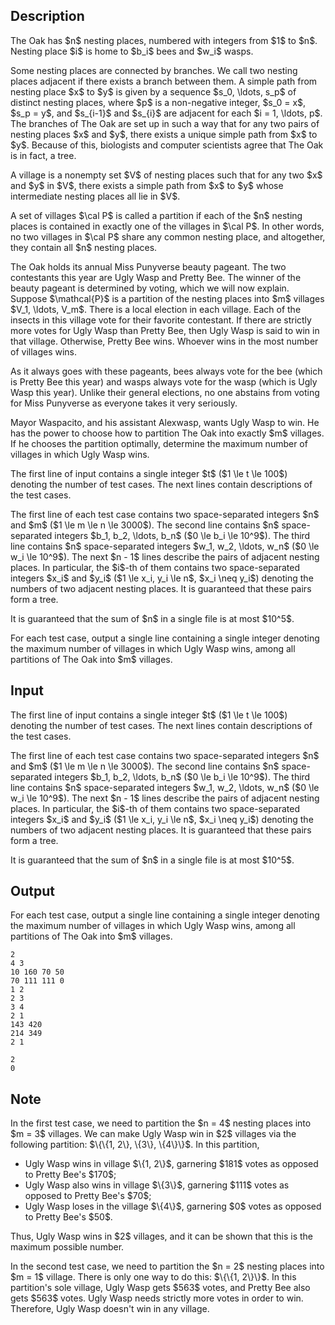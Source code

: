 ## Description

<div><p>The Oak has $n$ nesting places, numbered with integers from $1$ to $n$. Nesting place $i$ is home to $b_i$ bees and $w_i$ wasps.</p><p>Some nesting places are connected by branches. We call two nesting places <span class="tex-font-style-underline">adjacent</span> if there exists a branch between them. A <span class="tex-font-style-underline">simple path</span> from nesting place $x$ to $y$ is given by a sequence $s_0, \ldots, s_p$ of distinct nesting places, where $p$ is a non-negative integer, $s_0 = x$, $s_p = y$, and $s_{i-1}$ and $s_{i}$ are adjacent for each $i = 1, \ldots, p$. The branches of The Oak are set up in such a way that for any two pairs of nesting places $x$ and $y$, there exists a unique simple path from $x$ to $y$. Because of this, biologists and computer scientists agree that The Oak is in fact, a tree.</p><p>A <span class="tex-font-style-underline">village</span> is a <span class="tex-font-style-underline">nonempty</span> set $V$ of nesting places such that for any two $x$ and $y$ in $V$, there exists a simple path from $x$ to $y$ whose intermediate nesting places all lie in $V$. </p><p>A set of villages $\cal P$ is called a <span class="tex-font-style-underline">partition</span> if each of the $n$ nesting places is contained in exactly one of the villages in $\cal P$. In other words, no two villages in $\cal P$ share any common nesting place, and altogether, they contain all $n$ nesting places.</p><p>The Oak holds its annual Miss Punyverse beauty pageant. The two contestants this year are Ugly Wasp and Pretty Bee. The winner of the beauty pageant is determined by voting, which we will now explain. Suppose $\mathcal{P}$ is a partition of the nesting places into $m$ villages $V_1, \ldots, V_m$. There is a local election in each village. Each of the insects in this village vote for their favorite contestant. If there are <span class="tex-font-style-bf">strictly</span> more votes for Ugly Wasp than Pretty Bee, then Ugly Wasp is said to <span class="tex-font-style-it">win</span> in that village. Otherwise, Pretty Bee <span class="tex-font-style-it">wins</span>. Whoever wins in the most number of villages wins.</p><p>As it always goes with these pageants, bees always vote for the bee (which is Pretty Bee this year) and wasps always vote for the wasp (which is Ugly Wasp this year). Unlike their general elections, no one abstains from voting for Miss Punyverse as everyone takes it very seriously.</p><p>Mayor Waspacito, and his assistant Alexwasp, wants Ugly Wasp to win. He has the power to choose how to partition The Oak into exactly $m$ villages. If he chooses the partition optimally, determine the maximum number of villages in which Ugly Wasp wins.</p></div><div class="input-specification"><p>The first line of input contains a single integer $t$ ($1 \le t \le 100$) denoting the number of test cases. The next lines contain descriptions of the test cases. </p><p>The first line of each test case contains two space-separated integers $n$ and $m$ ($1 \le m \le n \le 3000$). The second line contains $n$ space-separated integers $b_1, b_2, \ldots, b_n$ ($0 \le b_i \le 10^9$). The third line contains $n$ space-separated integers $w_1, w_2, \ldots, w_n$ ($0 \le w_i \le 10^9$). The next $n - 1$ lines describe the pairs of adjacent nesting places. In particular, the $i$-th of them contains two space-separated integers $x_i$ and $y_i$ ($1 \le x_i, y_i \le n$, $x_i \neq y_i$) denoting the numbers of two adjacent nesting places. It is guaranteed that these pairs form a tree.</p><p>It is guaranteed that the sum of $n$ in a single file is at most $10^5$.</p></div><div class="output-specification"><p>For each test case, output a single line containing a single integer denoting the maximum number of villages in which Ugly Wasp wins, among all partitions of The Oak into $m$ villages.</p></div>

## Input

<p>The first line of input contains a single integer $t$ ($1 \le t \le 100$) denoting the number of test cases. The next lines contain descriptions of the test cases. </p><p>The first line of each test case contains two space-separated integers $n$ and $m$ ($1 \le m \le n \le 3000$). The second line contains $n$ space-separated integers $b_1, b_2, \ldots, b_n$ ($0 \le b_i \le 10^9$). The third line contains $n$ space-separated integers $w_1, w_2, \ldots, w_n$ ($0 \le w_i \le 10^9$). The next $n - 1$ lines describe the pairs of adjacent nesting places. In particular, the $i$-th of them contains two space-separated integers $x_i$ and $y_i$ ($1 \le x_i, y_i \le n$, $x_i \neq y_i$) denoting the numbers of two adjacent nesting places. It is guaranteed that these pairs form a tree.</p><p>It is guaranteed that the sum of $n$ in a single file is at most $10^5$.</p>

## Output

<p>For each test case, output a single line containing a single integer denoting the maximum number of villages in which Ugly Wasp wins, among all partitions of The Oak into $m$ villages.</p>





```input1
2
4 3
10 160 70 50
70 111 111 0
1 2
2 3
3 4
2 1
143 420
214 349
2 1
```




```output1
2
0
```



## Note

<p>In the first test case, we need to partition the $n = 4$ nesting places into $m = 3$ villages. We can make Ugly Wasp win in $2$ villages via the following partition: $\{\{1, 2\}, \{3\}, \{4\}\}$. In this partition,</p><ul> <li> Ugly Wasp wins in village $\{1, 2\}$, garnering $181$ votes as opposed to Pretty Bee's $170$; </li><li> Ugly Wasp also wins in village $\{3\}$, garnering $111$ votes as opposed to Pretty Bee's $70$; </li><li> Ugly Wasp loses in the village $\{4\}$, garnering $0$ votes as opposed to Pretty Bee's $50$. </li></ul><p>Thus, Ugly Wasp wins in $2$ villages, and it can be shown that this is the maximum possible number.</p><p>In the second test case, we need to partition the $n = 2$ nesting places into $m = 1$ village. There is only one way to do this: $\{\{1, 2\}\}$. In this partition's sole village, Ugly Wasp gets $563$ votes, and Pretty Bee also gets $563$ votes. Ugly Wasp needs strictly more votes in order to win. Therefore, Ugly Wasp doesn't win in any village.</p>
